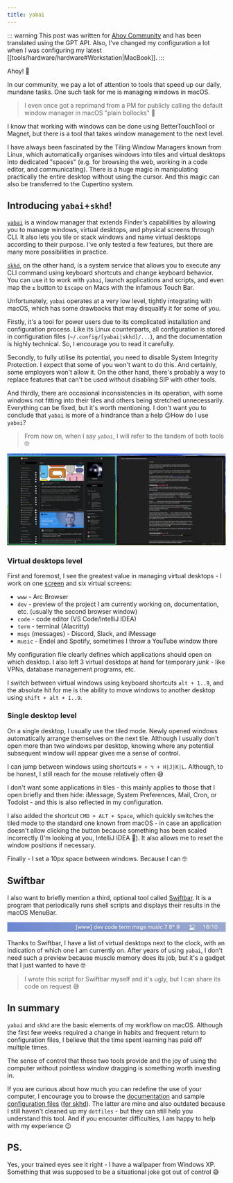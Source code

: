 ```yaml
---
title: yabai
---
```


::: warning
This post was written for [Ahoy Community](https://ahoy.so) and has been translated using the GPT API. Also, I've changed my configuration a lot when I was configuring my latest [[tools/hardware/hardware#Workstation|MacBook]].
:::

Ahoy! 👋

In our community, we pay a lot of attention to tools that speed up our daily, mundane tasks. One such task for me is managing windows in macOS.

> I even once got a reprimand from a PM for publicly calling the default window manager in macOS "plain bollocks" 🥲

I know that working with windows can be done using BetterTouchTool or Magnet, but there is a tool that takes window management to the next level.

I have always been fascinated by the Tiling Window Managers known from Linux, which automatically organises windows into tiles and virtual desktops into dedicated "spaces" (e.g. for browsing the web, working in a code editor, and communicating). There is a huge magic in manipulating practically the entire desktop without using the cursor. And this magic can also be transferred to the Cupertino system.

## Introducing `yabai`+`skhd`!

[`yabai`](https://github.com/koekeishiya/yabai) is a window manager that extends Finder's capabilities by allowing you to manage windows, virtual desktops, and physical screens through CLI. It also lets you tile or stack windows and name virtual desktops according to their purpose. I've only tested a few features, but there are many more possibilities in practice.

[`skhd`](https://github.com/koekeishiya/skhd), on the other hand, is a system service that allows you to execute any CLI command using keyboard shortcuts and change keyboard behavior. You can use it to work with `yabai`, launch applications and scripts, and even map the `±` button to `Escape` on Macs with the infamous Touch Bar.

Unfortunately, `yabai` operates at a very low level, tightly integrating with macOS, which has some drawbacks that may disqualify it for some of you.

Firstly, it's a tool for power users due to its complicated installation and configuration process. Like its Linux counterparts, all configuration is stored in configuration files (`~/.config/[yabai|skhd]/...`), and the documentation is highly technical. So, I encourage you to read it carefully.

Secondly, to fully utilise its potential, you need to disable System Integrity Protection. I expect that some of you won't want to do this. And certainly, some employers won't allow it. On the other hand, there's probably a way to replace features that can't be used without disabling SIP with other tools.

And thirdly, there are occasional inconsistencies in its operation, with some windows not fitting into their tiles and others being stretched unnecessarily. Everything can be fixed, but it's worth mentioning. I don't want you to conclude that `yabai` is more of a hindrance than a help 😉How do I use `yabai`?

> From now on, when I say `yabai`, I will refer to the tandem of both tools 🤓

![](/public/yabai-1.png)

### Virtual desktops level

First and foremost, I see the greatest value in managing virtual desktops - I work on one [screen](tools/hardware/hardware.md) and six virtual screens:

- `www` - Arc Browser
- `dev` - preview of the project I am currently working on, documentation, etc. (usually the second browser window)
- `code` - code editor (VS Code/IntelliJ IDEA)
- `term` - terminal (Alacritty)
- `msgs` (messages) - Discord, Slack, and iMessage
- `music` - Endel and Spotify, sometimes I throw a YouTube window there

My configuration file clearly defines which applications should open on which desktop. I also left 3 virtual desktops at hand for temporary _junk_ - like VPNs, database management programs, etc.

I switch between virtual windows using keyboard shortcuts `alt + 1..9`, and the absolute hit for me is the ability to move windows to another desktop using `shift + alt + 1..9`.

### Single desktop level

On a single desktop, I usually use the tiled mode. Newly opened windows automatically arrange themselves on the next tile. Although I usually don't open more than two windows per desktop, knowing where any potential subsequent window will appear gives me a sense of control.

I can jump between windows using shortcuts `⌘ + ⌥ + H|J|K|L`. Although, to be honest, I still reach for the mouse relatively often 😅

I don't want some applications in tiles - this mainly applies to those that I open briefly and then hide: iMessage, System Preferences, Mail, Cron, or Todoist - and this is also reflected in my configuration.

I also added the shortcut `CMD + ALT + Space`, which quickly switches the tiled mode to the standard one known from macOS - in case an application doesn't allow clicking the button because something has been scaled incorrectly (I'm looking at you, IntelliJ IDEA 🤬). It also allows me to reset the window positions if necessary.

Finally - I set a 10px space between windows. Because I can 🤓

## Swiftbar

I also want to briefly mention a third, optional tool called [Swiftbar](https://github.com/swiftbar/SwiftBar). It is a program that periodically runs shell scripts and displays their results in the macOS MenuBar.

![](/public/yabai-2.png)

Thanks to Swiftbar, I have a list of virtual desktops next to the clock, with an indication of which one I am currently on. After years of using `yabai`, I don't need such a preview because muscle memory does its job, but it's a gadget that I just wanted to have 🤓

> I wrote this script for Swiftbar myself and it's ugly, but I can share its code on request 😅

## In summary

`yabai` and `skhd` are the basic elements of my workflow on macOS. Although the first few weeks required a change in habits and frequent return to configuration files, I believe that the time spent learning has paid off multiple times.

The sense of control that these two tools provide and the joy of using the computer without pointless window dragging is something worth investing in.

If you are curious about how much you can redefine the use of your computer, I encourage you to browse the [documentation](https://github.com/koekeishiya/yabai/wiki) and sample [configuration files](https://github.com/kkoscielniak/d2/blob/master/config/yabai/yabairc) ([for skhd](https://github.com/kkoscielniak/d2/blob/master/config/skhd/skhdrc)). The latter are mine and also outdated because I still haven't cleaned up my `dotfiles` - but they can still help you understand this tool. And if you encounter difficulties, I am happy to help with my experience 😉

## PS.

Yes, your trained eyes see it right - I have a wallpaper from Windows XP. Something that was supposed to be a situational joke got out of control 😅

